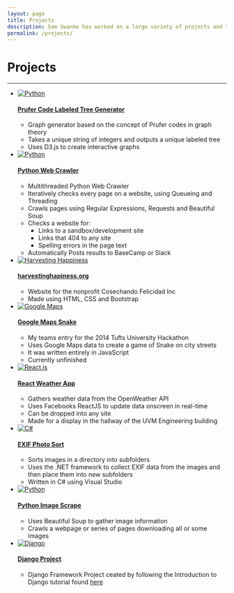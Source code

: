```yaml
---
layout: page
title: Projects
description: Sam Swanke has worked on a large variety of projects and technologies in Software and Web Developement
permalink: /projects/
---
```


<div id="projects">
<h1>Projects</h1>
<hr>
<ul>
  <li>
    <a href="https://github.com/skswanke/pruferdecode" target="_blank"><img src="{{ site.url }}/images/d3.png"
 alt="Python"></a>
    <h4><a href="https://github.com/skswanke/pruferdecode" target="_blank">Prufer Code Labeled Tree Generator</a></h4>
    <ul>
      <li>Graph generator based on the concept of Prufer codes in graph theory</li>
      <li>Takes a unique string of integers and outputs a unique labeled tree</li>
      <li>Uses D3.js to create interactive graphs</li>
    </ul>
  </li>
  <li>
    <a href="https://github.com/skswanke/PythonWebCheck" target="_blank"><img src="{{ site.url }}/images/python.png"
 alt="Python"></a>
    <h4><a href="https://github.com/skswanke/PythonWebCheck" target="_blank">Python Web Crawler</a></h4>
    <ul>
      <li>Multithreaded Python Web Crawler</li>
      <li>Iteratively checks every page on a website, using Queueing and Threading</li>
      <li>Crawls pages using Regular Expressions, Requests and Beautiful Soup</li>
      <li>Checks a website for:
        <ul>
          <li>Links to a sandbox/development site</li>
          <li>Links that 404 to any site</li>
          <li>Spelling errors in the page text</li>
        </ul>
      </li>
      <li>Automatically Posts results to BaseCamp or Slack</li>
    </ul>
  </li>
  <li>
    <a href="http://www.harvestinghappiness.org" target="_blank"><img src="{{ site.url }}/images/harvesting.png" alt
="Harvesting Happiness"></a>
    <h4><a href="http://www.harvestinghappiness.org" target="_blank">harvestinghapiness.org</a></h4>
    <ul>
      <li>Website for the nonprofit Cosechando Felicidad Inc</li>
      <li>Made using HTML, CSS and Bootstrap</li>
    </ul>
  </li>
  <li>
    <a href="https://github.com/blewin1/gmapsnake" target="_blank"><img src="{{ site.url }}/images/gmaps.png" alt="
Google Maps"></a>
    <h4><a href="https://github.com/blewin1/gmapsnake" target="_blank">Google Maps Snake</a></h4>
    <ul>
      <li>My teams entry for the 2014 Tufts University Hackathon</li>
      <li>Uses Google Maps data to create a game of Snake on city streets</li>
      <li>It was written entirely in JavaScript</li>
      <li>Currently unfinished</li>
    </ul>
  </li>
  <li>
    <a href="https://github.com/skswanke/ReactWeatherAppPublic" target="_blank"><img src="{{ site.url }}/images/
react.png" alt="React.js"></a>
    <h4><a href="https://github.com/skswanke/ReactWeatherAppPublic" target="_blank">React Weather App
</a></h4>
    <ul>
      <li>Gathers weather data from the OpenWeather API</li>
      <li>Uses Facebooks ReactJS to update data onscreen in real-time</li>
      <li>Can be dropped into any site</li>
      <li>Made for a display in the hallway of the UVM Engineering building</li>
    </ul>
  </li>
  <li>
    <a href="https://github.com/skswanke/EXIFPhotoSort"><img src="{{ site.url }}/images/csharp.png" alt="C#"></a>
    <h4><a href="https://github.com/skswanke/EXIFPhotoSort">EXIF Photo Sort</a></h4>
    <ul>
      <li>Sorts images in a directory into subfolders</li>
      <li>Uses the .NET framework to collect EXIF data from the images and then place them into new 
subfolders</li>
      <li>Written in C# using Visual Studio</li>
    </ul>
  </li>
  <li>
  	<a href="https://github.com/skswanke/PythonImageScraper" target="_blank"><img src="{{ site.url }}/images/python.
png" alt="Python"></a>
    <h4><a href="https://github.com/skswanke/PythonImageScraper" target="_blank">Python Image Scrape
</a></h4>
    <ul>
      <li>Uses Beautiful Soup to gather image information</li>
      <li>Crawls a webpage or series of pages downloading all or some images</li>
    </ul>
  </li>
  <li>
    <a href="https://github.com/skswanke/DjangoProject" target="_blank"><img src="{{ site.url }}/images/django.png" 
alt="Django"></a>
    <h4><a href="https://github.com/skswanke/DjangoProject" target="_blank">Django Project</a></h4>
    <ul>
      <li>Django Framework Project ceated by following the Introduction to Django tutorial found <a 
href="https://docs.djangoproject.com/en/1.7/intro/tutorial01/">here</a></li>
    </ul>
  </li>
</ul>
</div>
